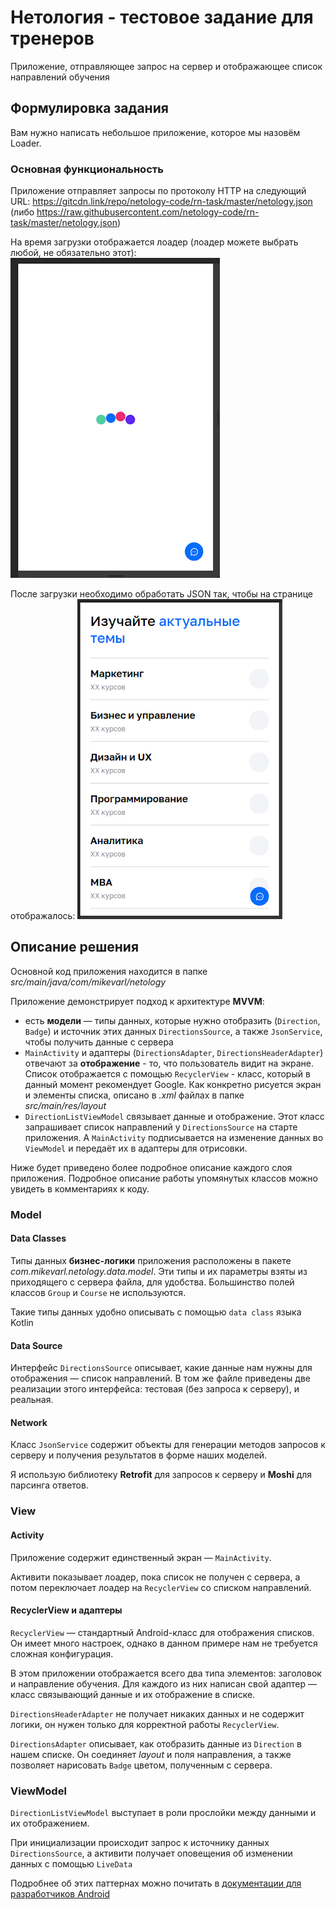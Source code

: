 # Нетология - тестовое задание для тренеров 

Приложение, отправляющее запрос на сервер и отображающее список направлений обучения

## Формулировка задания

Вам нужно написать небольшое приложение, которое мы назовём Loader.

### Основная функциональность

Приложение отправляет запросы по протоколу HTTP на следующий URL: https://gitcdn.link/repo/netology-code/rn-task/master/netology.json
(либо https://raw.githubusercontent.com/netology-code/rn-task/master/netology.json)

На время загрузки отображается лоадер (лоадер можете выбрать любой, не обязательно этот):
![Скриншот лоадера](images/loader.png)

После загрузки необходимо обработать JSON так, чтобы на странице отображалось:
![Скриншот списка](images/list.png)

## Описание решения

Основной код приложения находится в папке *src/main/java/com/mikevarl/netology*

Приложение демонстрирует подход к архитектуре **MVVM**: 
- есть **модели** — типы данных, которые нужно отобразить (`Direction`, `Badge`) и источник этих данных `DirectionsSource`, а также `JsonService`, чтобы получить данные с сервера
- `MainActivity` и адаптеры (`DirectionsAdapter`, `DirectionsHeaderAdapter`) отвечают за **отображение** - то, что пользователь видит на экране. Список отображается с помощью `RecyclerView` - класс, который в данный момент рекомендует Google. Как конкретно рисуется экран и элементы списка, описано в *.xml* файлах в папке *src/main/res/layout*
- `DirectionListViewModel` связывает данные и отображение. Этот класс запрашивает список направлений у `DirectionsSource` на старте приложения. А `MainActivity` подписывается на изменение данных во `ViewModel` и передаёт их в адаптеры для отрисовки.

Ниже будет приведено более подробное описание каждого слоя приложения. Подробное описание работы упомянутых классов можно увидеть в комментариях к коду.

### Model

#### Data Classes

Типы данных **бизнес-логики** приложения расположены в пакете *com.mikevarl.netology.data.model*. Эти типы и их параметры взяты из приходящего с сервера файла, для удобства. Большинство полей классов `Group` и `Course` не используются.

Такие типы данных удобно описывать с помощью `data class` языка Kotlin

#### Data Source

Интерфейс `DirectionsSource` описывает, какие данные нам нужны для отображения — список направлений. В том же файле приведены две реализации этого интерфейса: тестовая (без запроса к серверу), и реальная.

#### Network

Класс `JsonService` содержит объекты для генерации методов запросов к серверу и получения результатов в форме наших моделей. 

Я использую библиотеку **Retrofit** для запросов к серверу и **Moshi** для парсинга ответов.

### View

#### Activity

Приложение содержит единственный экран — `MainActivity`. 

Активити показывает лоадер, пока список не получен с сервера, а потом переключает лоадер на `RecyclerView` со списком направлений.

#### RecyclerView и адаптеры

`RecyclerView` — стандартный Android-класс для отображения списков. Он имеет много настроек, однако в данном примере нам не требуется сложная конфигурация.

В этом приложении отображается всего два типа элементов: заголовок и направление обучения. Для каждого из них написан свой адаптер — класс связывающий данные и их отображение в списке.

`DirectionsHeaderAdapter` не получает никаких данных и не содержит логики, он нужен только для корректной работы `RecyclerView`.

`DirectionsAdapter` описывает, как отобразить данные из `Direction` в нашем списке. Он соединяет *layout* и поля направления, а также позволяет нарисовать `Badge` цветом, полученным с сервера.

### ViewModel

`DirectionListViewModel` выступает в роли прослойки между данными и их отображением. 

При инициализации происходит запрос к источнику данных `DirectionsSource`, а активити получает оповещения об изменении данных с помощью `LiveData`

Подробнее об этих паттернах можно почитать в [документации для разработчиков Android](https://developer.android.com/topic/libraries/architecture/viewmodel)